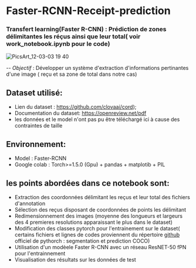 # Faster-RCNN-Receipt-prediction

###  Transfert learning(Faster R-CNN) : Prédiction de zones délimitantes les réçus ainsi que leur total( voir work_notebook.ipynb pour le code)
![PicsArt_12-03-03 19 40](https://user-images.githubusercontent.com/33714469/100955992-e0627180-3517-11eb-81a1-20384d208ef8.png)


-- *Objectif* : Développer un système d'extraction d'informations pertinantes d'une image ( reçu et sa zone de total dans notre cas)


## Dataset utilisé:
- Lien du dataset :  https://github.com/clovaai/cord);
- Documentation du dataset: https://openreview.net/pdf
- les données et le model n'ont pas pu être téléchargé ici à cause des contraintes de taille 


## Environnement:
- Model : Faster-RCNN
- Google colab : Torch>=1.5.0 (Gpu) + pandas + matplotib + PIL


## les points abordées dans ce notebook sont:
- Extraction des coordonnées délimitant les reçus et leur total des fichiers d'annotation
-  Sélection des reçus disposant de coordonnées de points les délimitant
-  Redimensionnement des images (moyenne des longueurs et largeurs des 4 premieres resolutions apparaissant le plus dans le dataset)
-  Modification des classes pytorch pour l'entrainement sur le dataset( certains fichiers et lignes de codes proviennent du répertoire [github](https://pytorch.org/tutorials/intermediate/torchvision_tutorial.html) officiel de pythorch : segmentation et prediction COCO) 
-   Utilisation d'un modèele Faster R-CNN avec un réseau ResNET-50 fPN pour l'entrainnement
-  Visualisation des résultats sur les données de test 


